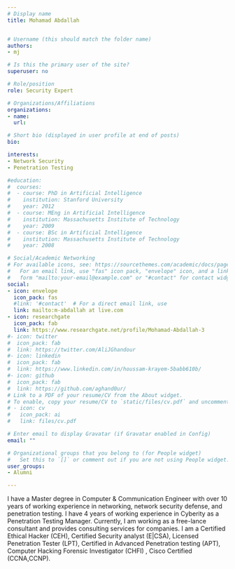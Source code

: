 ```yaml
---
# Display name
title: Mohamad Abdallah


# Username (this should match the folder name)
authors:
- mj

# Is this the primary user of the site?
superuser: no

# Role/position
role: Security Expert

# Organizations/Affiliations
organizations:
- name:
  url:

# Short bio (displayed in user profile at end of posts)
bio:

interests:
- Network Security
- Penetration Testing

#education:
#  courses:
#  - course: PhD in Artificial Intelligence
#    institution: Stanford University
#    year: 2012
#  - course: MEng in Artificial Intelligence
#    institution: Massachusetts Institute of Technology
#    year: 2009
#  - course: BSc in Artificial Intelligence
#    institution: Massachusetts Institute of Technology
#    year: 2008

# Social/Academic Networking
# For available icons, see: https://sourcethemes.com/academic/docs/page-builder/#icons
#   For an email link, use "fas" icon pack, "envelope" icon, and a link in the
#   form "mailto:your-email@example.com" or "#contact" for contact widget.
social:
- icon: envelope
  icon_pack: fas
  #link: '#contact'  # For a direct email link, use
  link: mailto:m-abdallah at live.com
- icon: researchgate
  icon_pack: fab
  link: https://www.researchgate.net/profile/Mohamad-Abdallah-3
#- icon: twitter
#  icon_pack: fab
#  link: https://twitter.com/AliJGhandour
#- icon: linkedin
#  icon_pack: fab
#  link: https://www.linkedin.com/in/houssam-krayem-5babb610b/
#- icon: github
#  icon_pack: fab
#  link: https://github.com/aghand0ur/
# Link to a PDF of your resume/CV from the About widget.
# To enable, copy your resume/CV to `static/files/cv.pdf` and uncomment the lines below.
# - icon: cv
#   icon_pack: ai
#   link: files/cv.pdf

# Enter email to display Gravatar (if Gravatar enabled in Config)
email: ""

# Organizational groups that you belong to (for People widget)
#   Set this to `[]` or comment out if you are not using People widget.
user_groups:
- Alumni

---
```

I have a Master degree in Computer & Communication Engineer with over 10 years of working experience in networking, network security defense, and penetration testing. I have 4 years of working experience in Cyberity as a Penetration Testing Manager. Currently, I am working as a free-lance consultant and provides consulting services for companies. I am a Certified Ethical Hacker (CEH), Certified Security analyst (E|CSA), Licensed Penetration Tester (LPT), Certified in Advanced Penetration testing (APT), Computer Hacking Forensic Investigator (CHFI) , Cisco Certified (CCNA,CCNP).


